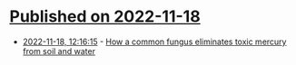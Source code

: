 # [Published on 2022-11-18](index.md)

* [2022-11-18, 12:16:15](https://news.ycombinator.com/item?id=33653537) - [How a common fungus eliminates toxic mercury from soil and water](https://phys.org/news/2022-11-common-fungus-toxic-mercury-soil.html)

